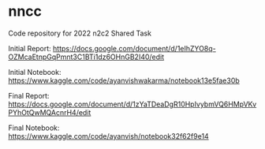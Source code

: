 # nncc
Code repository for 2022 n2c2 Shared Task

Initial Report: https://docs.google.com/document/d/1eIhZYO8q-OZMcaEtnpGqPmnt3C1BTi1dz6OHnGB2I40/edit

Initial Notebook: https://www.kaggle.com/code/ayanvishwakarma/notebook13e5fae30b

Final Report: https://docs.google.com/document/d/1zYaTDeaDgR10HpIvybmVQ6HMpVKvPYhOtQwMQAcnrH4/edit

Final Notebook: https://www.kaggle.com/code/ayanvish/notebook32f62f9e14
